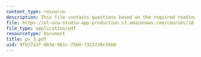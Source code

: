 ```yaml
---
content_type: resource
description: This file contains questions based on the required reading for the course.
file: https://ol-ocw-studio-app-production.s3.amazonaws.com/courses/18-307-integral-equations-spring-2006/9fb37a3f0b3e981c750d7323720c5560_ps_3.pdf
file_type: application/pdf
resourcetype: Document
title: ps_3.pdf
uid: 9fb37a3f-0b3e-981c-750d-7323720c5560
---
```

